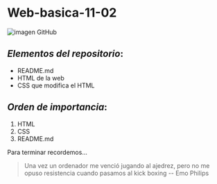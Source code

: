 # Web-basica-11-02


![imagen GitHub](https://github.githubassets.com/images/modules/open_graph/github-octocat.png)

## *Elementos del repositorio*:

- README.md
- HTML de la web
- CSS que modifica el HTML

## *Orden de importancia*:

1. HTML
2. CSS
3. README.md


Para terminar recordemos...

> Una vez un ordenador me venció jugando al ajedrez, pero no me opuso resistencia cuando pasamos al kick boxing -- Emo Philips